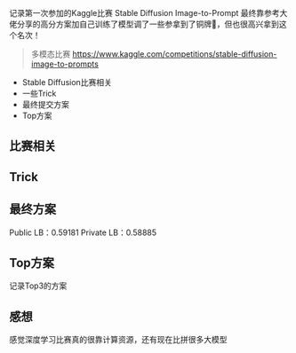 记录第一次参加的Kaggle比赛
Stable Diffusion Image-to-Prompt
最终靠参考大佬分享的高分方案加自己训练了模型调了一些参拿到了铜牌🥉，但也很高兴拿到这个名次！
>多模态比赛 https://www.kaggle.com/competitions/stable-diffusion-image-to-prompts

* Stable Diffusion比赛相关
* 一些Trick
* 最终提交方案
* Top方案


## 比赛相关

## Trick

## 最终方案
Public LB：0.59181  Private LB：0.58885

## Top方案
记录Top3的方案

## 感想
感觉深度学习比赛真的很靠计算资源，还有现在比拼很多大模型



